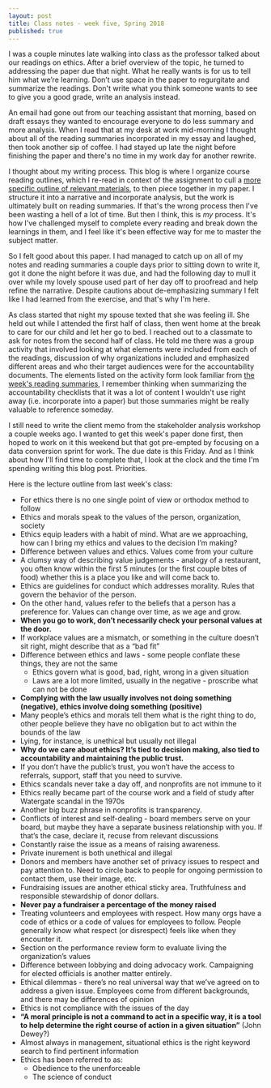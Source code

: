 ```yaml
---
layout: post
title: Class notes - week five, Spring 2018
published: true
---
```


I was a couple minutes late walking into class as the professor talked about our readings on ethics. After a brief overview of the topic, he turned to addressing the paper due that night. What he really wants is for us to tell him what we’re learning. Don’t use space in the paper to regurgitate and summarize the readings. Don't write what you think someone wants to see to give you a good grade, write an analysis instead.

An email had gone out from our teaching assistant that morning, based on draft essays they wanted to encourage everyone to do less summary and more analysis. When I read that at my desk at work mid-morning I thought about all of the reading summaries incorporated in my essay and laughed, then took another sip of coffee. I had stayed up late the night before finishing the paper and there's no time in my work day for another rewrite.

I thought about my writing process. This blog is where I organize course reading outlines, which I re-read in context of the assignment to cull a [more specific outline of relevant materials](/reflective-essay-outline/), to then piece together in my paper. I structure it into a narrative and incorporate analysis, but the work is ultimately built on reading summaries. If that's the wrong process then I've been wasting a hell of a lot of time. But then I think, this is _my_ process. It's how I've challenged myself to complete every reading and break down the learnings in them, and I feel like it's been effective way for me to master the subject matter.

So I felt good about this paper. I had managed to catch up on all of my notes and reading summaries a couple days prior to sitting down to write it, got it done the night before it was due, and had the following day to mull it over while my lovely spouse used part of her day off to proofread and help refine the narrative. Despite cautions about de-emphasizing summary I felt like I had learned from the exercise, and that's why I'm here.

As class started that night my spouse texted that she was feeling ill. She held out while I attended the first half of class, then went home at the break to care for our child and let her go to bed. I reached out to a classmate to ask for notes from the second half of class. He told me there was a group activity that involved looking at what elements were included from each of the readings, discussion of why organizations included and emphasized different areas and who their target audiences were for the accountability documents. The elements listed on the activity form look familiar from [the week's reading summaries](https://lol.jasonsamuels.net/mgnpo-readings-wk-5-s18/), I remember thinking when summarizing the accountability checklists that it was a lot of content I wouldn't use right away (i.e. incorporate into a paper) but those summaries might be really valuable to reference someday.

I still need to write the client memo from the stakeholder analysis workshop a couple weeks ago. I wanted to get this week's paper done first, then hoped to work on it this weekend but that got pre-empted by focusing on a data conversion sprint for work. The due date is this Friday. And as I think about how I'll find time to complete that, I look at the clock and the time I'm spending writing this blog post. Priorities.

Here is the lecture outline from last week's class:

* For ethics there is no one single point of view or orthodox method to follow
* Ethics and morals speak to the values of the person, organization, society
* Ethics equip leaders with a habit of mind. What are we approaching, how can I bring my ethics and values to the decision I’m making?
* Difference between values and ethics. Values come from your culture
* A clumsy way of describing value judgements - analogy of a restaurant, you often know within the first 5 minutes (or the first couple bites of food) whether this is a place you like and will come back to.
* Ethics are guidelines for conduct which addresses morality. Rules that govern the behavior of the person.
* On the other hand, values refer to the beliefs that a person has a preference for. Values can change over time, as we age and grow.
* **When you go to work, don’t necessarily check your personal values at the door.**
* If workplace values are a mismatch, or something in the culture doesn’t sit right, might describe that as a “bad fit”
* Difference between ethics and laws - some people conflate these things, they are not the same
  * Ethics govern what is good, bad, right, wrong in a given situation
  * Laws are a lot more limited, usually in the negative - proscribe what can not be done
* **Complying with the law usually involves not doing something (negative), ethics involve doing something (positive)**
* Many people’s ethics and morals tell them what is the right thing to do, other people believe they have no obligation but to act within the bounds of the law
* Lying, for instance, is unethical but usually not illegal
* **Why do we care about ethics? It’s tied to decision making, also tied to accountability and maintaining the public trust.**
* If you don’t have the public’s trust, you won’t have the access to referrals, support, staff that you need to survive.
* Ethics scandals never take a day off, and nonprofits are not immune to it
* Ethics really became part of the course work and a field of study after Watergate scandal in the 1970s
* Another big buzz phrase in nonprofits is transparency.
* Conflicts of interest and self-dealing - board members serve on your board, but maybe they have a separate business relationship with you. If that’s the case, declare it, recuse from relevant discussions
* Constantly raise the issue as a means of raising awareness.
* Private inurement is both unethical and illegal
* Donors and members have another set of privacy issues to respect and pay attention to. Need to circle back to people for ongoing permission to contact them, use their image, etc.
* Fundraising issues are another ethical sticky area. Truthfulness and responsible stewardship of donor dollars.  
* **Never pay a fundraiser a percentage of the money raised**
* Treating volunteers and employees with respect. How many orgs have a code of ethics or a code of values for employees to follow. People generally know what respect (or disrespect) feels like when they encounter it.
* Section on the performance review form to evaluate living the organization’s values
* Difference between lobbying and doing advocacy work. Campaigning for elected officials is another matter entirely.
* Ethical dilemmas - there’s no real universal way that we’ve agreed on to address a given issue. Employees come from different backgrounds, and there may be differences of opinion
* Ethics is not compliance with the issues of the day
* **“A moral principle is not a command to act in a specific way, it is a tool to help determine the right course of action in a given situation”**  (John Dewey?)
* Almost always in management, situational ethics is the right keyword search to find pertinent information
* Ethics has been referred to as:
  * Obedience to the unenforceable
  * The science of conduct
